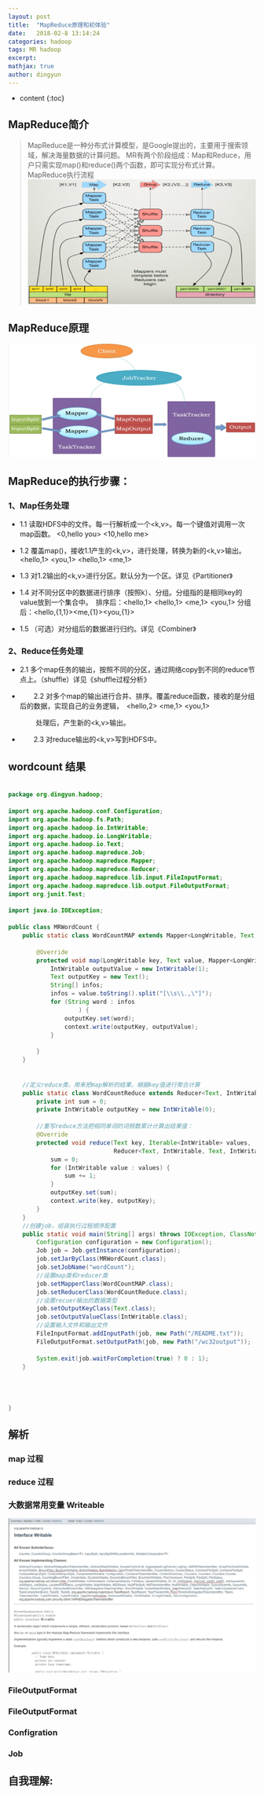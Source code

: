 ```yaml
---
layout: post
title:  "MapReduce原理和初体验"
date:   2018-02-8 13:14:24
categories: hadoop
tags: MR hadoop
excerpt:
mathjax: true
author: dingyun
---
```


* content
{:toc}

## MapReduce简介

>MapReduce是一种分布式计算模型，是Google提出的，主要用于搜索领域，解决海量数据的计算问题。
>MR有两个阶段组成：Map和Reduce，用户只需实现map()和reduce()两个函数，即可实现分布式计算。
>MapReduce执行流程
![MapReduce简介](/image/MapReduce原理.png)




## MapReduce原理
![MapReduce原理](/image/MapReduce执行流程.png)




## MapReduce的执行步骤：

### 1、Map任务处理

* 1.1 读取HDFS中的文件。每一行解析成一个<k,v>。每一个键值对调用一次map函数。                <0,hello you>   <10,hello me>

* 1.2 覆盖map()，接收1.1产生的<k,v>，进行处理，转换为新的<k,v>输出。 <hello,1> <you,1> <hello,1> <me,1>

* 1.3 对1.2输出的<k,v>进行分区。默认分为一个区。详见《Partitioner》

* 1.4 对不同分区中的数据进行排序（按照k）、分组。分组指的是相同key的value放到一个集合中。　排序后：<hello,1> <hello,1> <me,1> <you,1>  分组后：<hello,{1,1}><me,{1}><you,{1}>

* 1.5 （可选）对分组后的数据进行归约。详见《Combiner》

### 2、Reduce任务处理

* 2.1 多个map任务的输出，按照不同的分区，通过网络copy到不同的reduce节点上。（shuffle）详见《shuffle过程分析》

* 　　2.2 对多个map的输出进行合并、排序。覆盖reduce函数，接收的是分组后的数据，实现自己的业务逻辑，　<hello,2> <me,1> <you,1>

　　　　处理后，产生新的<k,v>输出。

* 　　2.3 对reduce输出的<k,v>写到HDFS中。
## wordcount 结果

```java

package org.dingyun.hadoop;

import org.apache.hadoop.conf.Configuration;
import org.apache.hadoop.fs.Path;
import org.apache.hadoop.io.IntWritable;
import org.apache.hadoop.io.LongWritable;
import org.apache.hadoop.io.Text;
import org.apache.hadoop.mapreduce.Job;
import org.apache.hadoop.mapreduce.Mapper;
import org.apache.hadoop.mapreduce.Reducer;
import org.apache.hadoop.mapreduce.lib.input.FileInputFormat;
import org.apache.hadoop.mapreduce.lib.output.FileOutputFormat;
import org.junit.Test;

import java.io.IOException;

public class MRWordCount {
    public static class WordCountMAP extends Mapper<LongWritable, Text, Text, IntWritable> {

        @Override
        protected void map(LongWritable key, Text value, Mapper<LongWritable, Text, Text, IntWritable>.Context context) throws IOException, InterruptedException {
            IntWritable outputValue = new IntWritable(1);
            Text outputKey = new Text();
            String[] infos;
            infos = value.toString().split("[\\s\\.,\"]");
            for (String word : infos
                    ) {
                outputKey.set(word);
                context.write(outputKey, outputValue);
            }

        }
    }


    //定义reduce类，用来把map解析的结果，根据key值进行聚合计算
    public static class WordCountReduce extends Reducer<Text, IntWritable, Text, IntWritable> {
        private int sum = 0;
        private IntWritable outputKey = new IntWritable(0);

        //重写reduce方法把相同单词的词频数累计计算出结果值：
        @Override
        protected void reduce(Text key, Iterable<IntWritable> values,
                              Reducer<Text, IntWritable, Text, IntWritable>.Context context) throws IOException, InterruptedException {
            sum = 0;
            for (IntWritable value : values) {
                sum += 1;
            }
            outputKey.set(sum);
            context.write(key, outputKey);
        }
    }
    //创建job，组装执行过程顺序配置
    public static void main(String[] args) throws IOException, ClassNotFoundException, InterruptedException {
        Configuration configuration = new Configuration();
        Job job = Job.getInstance(configuration);
        job.setJarByClass(MRWordCount.class);
        job.setJobName("wordCount");
        //设置map类和reducer类
        job.setMapperClass(WordCountMAP.class);
        job.setReducerClass(WordCountReduce.class);
        //设置recuer输出的数据类型
        job.setOutputKeyClass(Text.class);
        job.setOutputValueClass(IntWritable.class);
        //设置输入文件和输出文件
        FileInputFormat.addInputPath(job, new Path("/README.txt"));
        FileOutputFormat.setOutputPath(job, new Path("/wc32output"));

        System.exit(job.waitForCompletion(true) ? 0 : 1);
    }




}

```
## 解析
### map 过程
### reduce 过程
### 大数据常用变量 Writeable
![Writable子类型](/image/Writable.jpg)
### FileOutputFormat
### FileOutputFormat
### Configration
### Job
## 自我理解:
